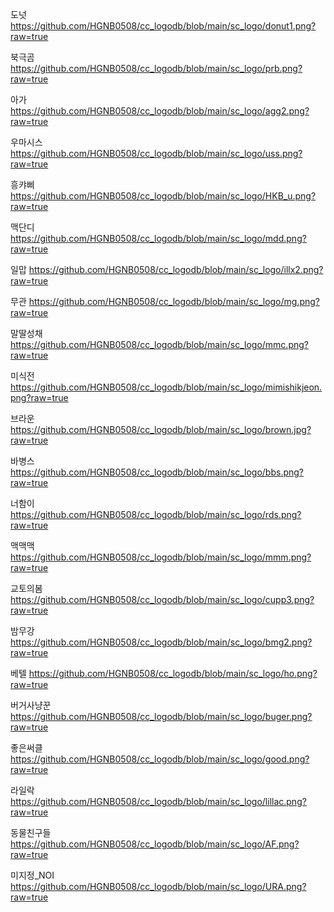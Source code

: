 도넛
https://github.com/HGNB0508/cc_logodb/blob/main/sc_logo/donut1.png?raw=true

북극곰
https://github.com/HGNB0508/cc_logodb/blob/main/sc_logo/prb.png?raw=true

아가
https://github.com/HGNB0508/cc_logodb/blob/main/sc_logo/agg2.png?raw=true

우마시스
https://github.com/HGNB0508/cc_logodb/blob/main/sc_logo/uss.png?raw=true

흥캬삐
https://github.com/HGNB0508/cc_logodb/blob/main/sc_logo/HKB_u.png?raw=true

맥단디
https://github.com/HGNB0508/cc_logodb/blob/main/sc_logo/mdd.png?raw=true

일맙
https://github.com/HGNB0508/cc_logodb/blob/main/sc_logo/illx2.png?raw=true

무관
https://github.com/HGNB0508/cc_logodb/blob/main/sc_logo/mg.png?raw=true

말딸성채
https://github.com/HGNB0508/cc_logodb/blob/main/sc_logo/mmc.png?raw=true

미식전
https://github.com/HGNB0508/cc_logodb/blob/main/sc_logo/mimishikjeon.png?raw=true

브라운
https://github.com/HGNB0508/cc_logodb/blob/main/sc_logo/brown.jpg?raw=true

바병스
https://github.com/HGNB0508/cc_logodb/blob/main/sc_logo/bbs.png?raw=true

너함이
https://github.com/HGNB0508/cc_logodb/blob/main/sc_logo/rds.png?raw=true

맥맥맥
https://github.com/HGNB0508/cc_logodb/blob/main/sc_logo/mmm.png?raw=true

교토의봄
https://github.com/HGNB0508/cc_logodb/blob/main/sc_logo/cupp3.png?raw=true

밤무강
https://github.com/HGNB0508/cc_logodb/blob/main/sc_logo/bmg2.png?raw=true

베텔
https://github.com/HGNB0508/cc_logodb/blob/main/sc_logo/ho.png?raw=true

버거사냥꾼
https://github.com/HGNB0508/cc_logodb/blob/main/sc_logo/buger.png?raw=true

좋은써클
https://github.com/HGNB0508/cc_logodb/blob/main/sc_logo/good.png?raw=true

라일락
https://github.com/HGNB0508/cc_logodb/blob/main/sc_logo/lillac.png?raw=true

동물친구들
https://github.com/HGNB0508/cc_logodb/blob/main/sc_logo/AF.png?raw=true


미지정_NOI
https://github.com/HGNB0508/cc_logodb/blob/main/sc_logo/URA.png?raw=true
